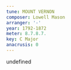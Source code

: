 ```yaml
---
tune: MOUNT VERNON
composer: Lowell Mason
arranger: '-'
year: 1792-1872
meter: 8.7.8.7.
key: C Major
anacrusis: 0
---
```

undefined
